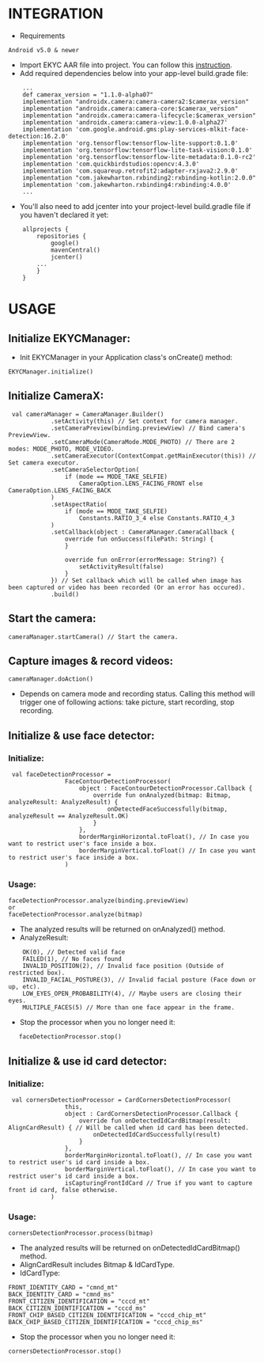 # INTEGRATION
- Requirements
```
Android v5.0 & newer
```
- Import EKYC AAR file into project. You can follow this [instruction](https://developer.android.com/studio/projects/android-library#psd-add-aar-jar-dependency).
- Add required dependencies below into your app-level build.grade file:
```
    ...
    def camerax_version = "1.1.0-alpha07"
    implementation "androidx.camera:camera-camera2:$camerax_version"
    implementation "androidx.camera:camera-core:$camerax_version"
    implementation "androidx.camera:camera-lifecycle:$camerax_version"
    implementation 'androidx.camera:camera-view:1.0.0-alpha27'
    implementation 'com.google.android.gms:play-services-mlkit-face-detection:16.2.0'
    implementation 'org.tensorflow:tensorflow-lite-support:0.1.0'
    implementation 'org.tensorflow:tensorflow-lite-task-vision:0.1.0'
    implementation 'org.tensorflow:tensorflow-lite-metadata:0.1.0-rc2'
    implementation 'com.quickbirdstudios:opencv:4.3.0'
    implementation 'com.squareup.retrofit2:adapter-rxjava2:2.9.0'
    implementation "com.jakewharton.rxbinding2:rxbinding-kotlin:2.0.0"
    implementation 'com.jakewharton.rxbinding4:rxbinding:4.0.0'
    ...
```
- You'll also need to add jcenter into your project-level build.gradle file if you haven't declared it yet:
```
    allprojects {
        repositories {
            google()
            mavenCentral()
            jcenter()
	    ...
        }
    }
```


# USAGE
## Initialize EKYCManager:
- Init EKYCManager in your Application class's onCreate() method:
```        
EKYCManager.initialize()
```

## Initialize CameraX:
```
 val cameraManager = CameraManager.Builder()
            .setActivity(this) // Set context for camera manager.
            .setCameraPreview(binding.previewView) // Bind camera's PreviewView.
            .setCameraMode(CameraMode.MODE_PHOTO) // There are 2 modes: MODE_PHOTO, MODE_VIDEO.
            .setCameraExecutor(ContextCompat.getMainExecutor(this)) // Set camera executor.
            .setCameraSelectorOption(
                if (mode == MODE_TAKE_SELFIE)
                    CameraOption.LENS_FACING_FRONT else CameraOption.LENS_FACING_BACK
            )
            .setAspectRatio(
                if (mode == MODE_TAKE_SELFIE)
                    Constants.RATIO_3_4 else Constants.RATIO_4_3
            )
            .setCallback(object : CameraManager.CameraCallback {
                override fun onSuccess(filePath: String) {
                }

                override fun onError(errorMessage: String?) {
                    setActivityResult(false)
                }
            }) // Set callback which will be called when image has been captured or video has been recorded (Or an error has occured).
            .build()
```

## Start the camera:
	cameraManager.startCamera() // Start the camera.

## Capture images & record videos:
	cameraManager.doAction()
- Depends on camera mode and recording status. Calling this method will trigger one of following actions: take picture, start recording, stop recording. 

## Initialize & use face detector:
### Initialize:
```
 val faceDetectionProcessor =
                FaceContourDetectionProcessor(
                    object : FaceContourDetectionProcessor.Callback {
                        override fun onAnalyzed(bitmap: Bitmap, analyzeResult: AnalyzeResult) {
                            onDetectedFaceSuccessfully(bitmap, analyzeResult == AnalyzeResult.OK)
                        }
                    },
                    borderMarginHorizontal.toFloat(), // In case you want to restrict user's face inside a box.
                    borderMarginVertical.toFloat() // In case you want to restrict user's face inside a box.
                )
```
### Usage:
	faceDetectionProcessor.analyze(binding.previewView)
	or
	faceDetectionProcessor.analyze(bitmap)
- The analyzed results will be returned on onAnalyzed() method.
- AnalyzeResult:
```
    OK(0), // Detected valid face
    FAILED(1), // No faces found
    INVALID_POSITION(2), // Invalid face position (Outside of restricted box).
    INVALID_FACIAL_POSTURE(3), // Invalid facial posture (Face down or up, etc).
    LOW_EYES_OPEN_PROBABILITY(4), // Maybe users are closing their eyes. 
    MULTIPLE_FACES(5) // More than one face appear in the frame.
```
- Stop the processor when you no longer need it:
```
   faceDetectionProcessor.stop()
```

## Initialize & use id card detector:
### Initialize:
```
 val cornersDetectionProcessor = CardCornersDetectionProcessor(
                this,
                object : CardCornersDetectionProcessor.Callback {
                    override fun onDetectedIdCardBitmap(result: AlignCardResult) { // Will be called when id card has been detected.
                        onDetectedIdCardSuccessfully(result)
                    }
                },
                borderMarginHorizontal.toFloat(), // In case you want to restrict user's id card inside a box.
                borderMarginVertical.toFloat(), // In case you want to restrict user's id card inside a box.
                isCapturingFrontIdCard // True if you want to capture front id card, false otherwise.
            )
```
### Usage:
	cornersDetectionProcessor.process(bitmap)
- The analyzed results will be returned on onDetectedIdCardBitmap() method.
- AlignCardResult includes Bitmap & IdCardType.
- IdCardType:
```
FRONT_IDENTITY_CARD = "cmnd_mt"
BACK_IDENTITY_CARD = "cmnd_ms"
FRONT_CITIZEN_IDENTIFICATION = "cccd_mt"
BACK_CITIZEN_IDENTIFICATION = "cccd_ms"
FRONT_CHIP_BASED_CITIZEN_IDENTIFICATION = "cccd_chip_mt"
BACK_CHIP_BASED_CITIZEN_IDENTIFICATION = "cccd_chip_ms"
```
- Stop the processor when you no longer need it:
```
cornersDetectionProcessor.stop()
```
